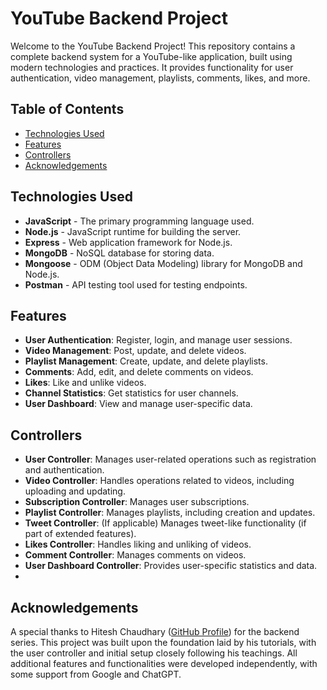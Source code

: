 # YouTube Backend Project

Welcome to the YouTube Backend Project! This repository contains a complete backend system for a YouTube-like application, built using modern technologies and practices. It provides functionality for user authentication, video management, playlists, comments, likes, and more.

## Table of Contents

- [Technologies Used](#technologies-used)
- [Features](#features)
- [Controllers](#controllers)
- [Acknowledgements](#acknowledgements)

## Technologies Used

- **JavaScript** - The primary programming language used.
- **Node.js** - JavaScript runtime for building the server.
- **Express** - Web application framework for Node.js.
- **MongoDB** - NoSQL database for storing data.
- **Mongoose** - ODM (Object Data Modeling) library for MongoDB and Node.js.
- **Postman** - API testing tool used for testing endpoints.

## Features

- **User Authentication**: Register, login, and manage user sessions.
- **Video Management**: Post, update, and delete videos.
- **Playlist Management**: Create, update, and delete playlists.
- **Comments**: Add, edit, and delete comments on videos.
- **Likes**: Like and unlike videos.
- **Channel Statistics**: Get statistics for user channels.
- **User Dashboard**: View and manage user-specific data.

## Controllers

- **User Controller**: Manages user-related operations such as registration and authentication.
- **Video Controller**: Handles operations related to videos, including uploading and updating.
- **Subscription Controller**: Manages user subscriptions.
- **Playlist Controller**: Manages playlists, including creation and updates.
- **Tweet Controller**: (If applicable) Manages tweet-like functionality (if part of extended features).
- **Likes Controller**: Handles liking and unliking of videos.
- **Comment Controller**: Manages comments on videos.
- **User Dashboard Controller**: Provides user-specific statistics and data.
- 

## Acknowledgements

A special thanks to Hitesh Chaudhary ([GitHub Profile](https://github.com/hiteshchoudhary)) for the backend series. This project was built upon the foundation laid by his tutorials, with the user controller and initial setup closely following his teachings. All additional features and functionalities were developed independently, with some support from Google and ChatGPT.
